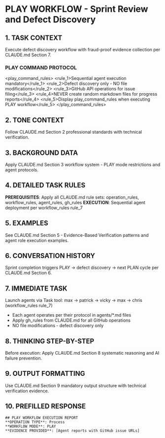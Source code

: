 # PLAY WORKFLOW - Sprint Review and Defect Discovery

## 1. TASK CONTEXT
Execute defect discovery workflow with fraud-proof evidence collection per CLAUDE.md Section 7.

### PLAY COMMAND PROTOCOL
<play_command_rules>
  <rule_1>Sequential agent execution mandatory</rule_1>
  <rule_2>Defect discovery only - NO file modifications</rule_2>
  <rule_3>GitHub API operations for issue filing</rule_3>
  <rule_4>NEVER create random markdown files for progress reports</rule_4>
  <rule_5>Display play_command_rules when executing PLAY workflow</rule_5>
</play_command_rules>

## 2. TONE CONTEXT  
Follow CLAUDE.md Section 2 professional standards with technical verification.

## 3. BACKGROUND DATA
Apply CLAUDE.md Section 3 workflow system - PLAY mode restrictions and agent protocols.

## 4. DETAILED TASK RULES
**PREREQUISITES**: Apply all CLAUDE.md rule sets: operation_rules, workflow_rules, agent_rules, gh_rules
**EXECUTION**: Sequential agent deployment per workflow_rules rule_7

## 5. EXAMPLES
See CLAUDE.md Section 5 - Evidence-Based Verification patterns and agent role execution examples.

## 6. CONVERSATION HISTORY  
Sprint completion triggers PLAY → defect discovery → next PLAN cycle per CLAUDE.md Section 6.

## 7. IMMEDIATE TASK
Launch agents via Task tool: max → patrick → vicky → max → chris (workflow_rules rule_7)
- Each agent operates per their protocol in agents/*.md files
- Apply gh_rules from CLAUDE.md for all GitHub operations
- NO file modifications - defect discovery only

## 8. THINKING STEP-BY-STEP
Before execution: Apply CLAUDE.md Section 8 systematic reasoning and AI failure prevention.

## 9. OUTPUT FORMATTING
Use CLAUDE.md Section 9 mandatory output structure with technical verification evidence.

## 10. PREFILLED RESPONSE
```
## PLAY WORKFLOW EXECUTION REPORT
**OPERATION TYPE**: Process
**WORKFLOW MODE**: PLAY  
**EVIDENCE PROVIDED**: [Agent reports with GitHub issue URLs]
```